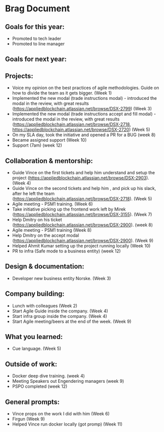 # Brag Document

## Goals for this year:
- Promoted to tech leader
- Promoted to line manager

## Goals for next year:

## Projects:
- Voice my opinion on the best practices of agile methodologies. Guide on how to divide the team as it gets bigger. (Week 1)
- Implemented the new modal (trade instructions modal) - introduced the modal in the review, with great results (https://appliedblockchain.atlassian.net/browse/DSX-2799) (Week 3)
-  Implemented the new modal (trade instructions accept and fill modal) - introduced the modal in the review, with great results (https://appliedblockchain.atlassian.net/browse/DSX-2718, https://appliedblockchain.atlassian.net/browse/DSX-2720) (Week 5)
-  On my SLA day, took the initiative and opened a PR for a BUG (week 8)
-  Became assigned support (Week 10)
-  Support (7am) (week 12)

## Collaboration & mentorship:
- Guide Vince on the first tickets and help him understand and setup the project (https://appliedblockchain.atlassian.net/browse/DSX-2903). (Week 4)
- Guide Vince on the second tickets and help him , and pick up his slack, after he left the team (https://appliedblockchain.atlassian.net/browse/DSX-2718). (Week 5)
- Agile meeting - PSM1 training. (Week 6)
- Take initiative picking up the frontend work left by Mirek (https://appliedblockchain.atlassian.net/browse/DSX-3155). (Week 7)
- Help Dmitry on his ticket (https://appliedblockchain.atlassian.net/browse/DSX-2900). (week 8)
- Agile meeting - PSM1 training (Week 8)
- Help Dmitry on the accept modal (https://appliedblockchain.atlassian.net/browse/DSX-2900). (Week 9)
- Helped Ahmit Kumar setting up the project running locally (Week 10)
- PR to infra (Safe mode to a business entity) (week 12)

## Design & documentation:
- Developer new business entity Norske. (Week 3)

## Company building:
- Lunch with colleagues (Week 2)
- Start Agile Guide inside the company. (Week 4)
- Start infra group inside the company. (Week 4)
- Start Agile meeting/beers at the end of the week. (Week 9)

## What you learned:
- Cue language. (Week 5)

## Outside of work:
- Docker deep dive training. (week 4)
- Meeting Speakers out Engendering managers (week 9)
- PSPO completed (week 12)
  
## General prompts:
- Vince props on the work I did with him (Week 6)
- Firgun (Week 9)
- Helped Vince run docker locally (got promp) (Week 11)
  
